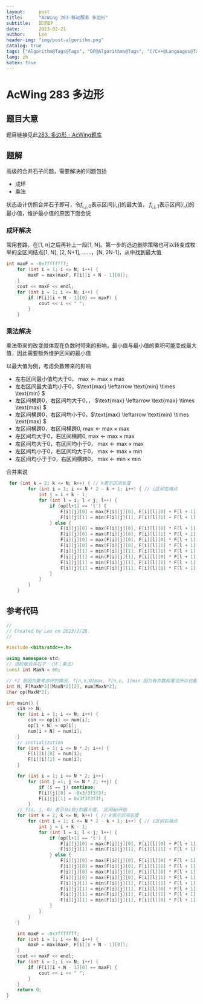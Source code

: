 ```yaml
---
layout:     post
title:      "AcWing 283-移动服务 多边形"
subtitle:   区间DP
date:       2023-02-21
author:     Leo
header-img: "img/post-algorithm.png"
catalog: true
tags: ["Algorithm@Tags@Tags", "DP@Algorithms@Tags", "C/C++@Languages@Tags"]
lang: zh
katex: true
---
```

# AcWing 283 多边形

## 题目大意

题目链接见此[283. 多边形 - AcWing题库](https://www.acwing.com/problem/content/285/)

## 题解

高级的合并石子问题，需要解决的问题包括

* 成环
* 乘法

状态设计仿照合并石子即可，令$f_{i, j, 0}$表示区间$[i,j]$的最大值， $f_{i , j, 1}$表示区间$[i, j]$的最小值，维护最小值的原因下面会说

### 成环解决

常用套路，在[1, n]之后再补上一段[1, N]。第一步的选边删除策略也可以转变成枚举的全区间结点[1, N], [2, N+1], ……，[N, 2N-1]，从中找到最大值

```cpp
int maxF = -0x7fffffff;
    for (int i = 1; i <= N; i++) {
        maxF = max(maxF, F[i][i + N - 1][0]);
    }
    cout << maxF << endl;
    for (int i = 1; i <= N; i++) {
        if (F[i][i + N - 1][0] == maxF) {
            cout << i << " ";
        }
    }
```

### 乘法解决

乘法带来的改变就体现在负数时带来的影响，最小值与最小值的乘积可能变成最大值，因此需要额外维护区间的最小值

以最大值为例，考虑负数带来的影响

* 左右区间最小值均大于0， $\text{max} \leftarrow \text{max} \times \text{max}$
* 左右区间最大值均小于0，$\text{max} \leftarrow \text{min} \times \text{min} $
* 左区间横跨0，右区间均大于0，， $\text{max} \leftarrow \text{max} \times \text{max} $
* 左区间横跨0，右区间均小于0，$\text{max} \leftarrow \text{min} \times \text{max} $
* 左区间横跨0，右区间横跨0, $\text{max} \leftarrow \text{max} \times \text{max}$
* 左区间均大于0，右区间横跨0, $\text{max} \leftarrow \text{max} \times \text{max}$
* 左区间均大于0，右区间均小于0， $\text{max} \leftarrow \text{max} \times \text{max}$
* 左区间均小于0，右区间均大于0， $\text{max} \leftarrow \text{max} \times \text{min}$
* 左区间均小于于0，右区间横跨0， $\text{max} \leftarrow \text{min} \times \text{min}$

合并来说

```cpp
 for (int k = 2; k <= N; k++) { // k表示区间长度
        for (int i = 1; i <= N * 2 - k + 1; i++) { // i区间右端点
            int j = i + k - 1;
            for (int l = i; l < j; l++) {
                if (op[l+1] == 't') {
                    F[i][j][0] = max(F[i][j][0], F[i][l][0] + F[l + 1][j][0]);
                    F[i][j][1] = min(F[i][j][1], F[i][l][1] + F[l + 1][j][1]);
                } else {
                    F[i][j][0] = max(F[i][j][0], F[i][l][0] * F[l + 1][j][0]);
                    F[i][j][0] = max(F[i][j][0], F[i][l][1] * F[l + 1][j][1]);
                    F[i][j][0] = max(F[i][j][0], F[i][l][0] * F[l + 1][j][1]);
                    F[i][j][0] = max(F[i][j][0], F[i][l][1] * F[l + 1][j][0]);
                    F[i][j][1] = min(F[i][j][1], F[i][l][1] * F[l + 1][j][1]);
                    F[i][j][1] = min(F[i][j][1], F[i][l][0] * F[l + 1][j][1]);
                    F[i][j][1] = min(F[i][j][1], F[i][l][1] * F[l + 1][j][0]);
                    F[i][j][1] = min(F[i][j][1], F[i][l][0] * F[l + 1][j][0]);
                }
            }
        }
    }
```

## 参考代码

```cpp
//
// Created by Leo on 2023/2/28.
//

#include <bits/stdc++.h>

using namespace std;
// 进阶版合并石子 （环；乘法）
const int MaxN = 60;

// *2 是因为要考虑环的情况, f[n,n,0]max, f[n,n, 1]min 因为有负数和乘法所以也要维护最小
int N, F[MaxN*2][MaxN*2][2], num[MaxN*2];
char op[MaxN*2];

int main() {
    cin >> N;
    for (int i = 1; i <= N; i++) {
        cin >> op[i] >> num[i];
        op[i + N] = op[i];
        num[i + N] = num[i];
    }
    // initialization
    for (int i = 1; i <= N * 2; i++) {
        F[i][i][0] = num[i];
        F[i][i][1] = num[i];
    }

    for (int i = 1; i <= N * 2; i++)
        for (int j =1; j <= N * 2; ++j) {
            if (i == j) continue;
            F[i][j][0] = -0x3f3f3f3f;
            F[i][j][1] = 0x3f3f3f3f;
        }
    // f(i, j, 0) 表示从i到j的最大值， 区间dp开始
    for (int k = 2; k <= N; k++) { // k表示区间长度
        for (int i = 1; i <= N * 2 - k + 1; i++) { // i区间右端点
            int j = i + k - 1;
            for (int l = i; l < j; l++) {
                if (op[l+1] == 't') {
                    F[i][j][0] = max(F[i][j][0], F[i][l][0] + F[l + 1][j][0]);
                    F[i][j][1] = min(F[i][j][1], F[i][l][1] + F[l + 1][j][1]);
                } else {
                    F[i][j][0] = max(F[i][j][0], F[i][l][0] * F[l + 1][j][0]);
                    F[i][j][0] = max(F[i][j][0], F[i][l][1] * F[l + 1][j][1]);
                    F[i][j][0] = max(F[i][j][0], F[i][l][0] * F[l + 1][j][1]);
                    F[i][j][0] = max(F[i][j][0], F[i][l][1] * F[l + 1][j][0]);
                    F[i][j][1] = min(F[i][j][1], F[i][l][1] * F[l + 1][j][1]);
                    F[i][j][1] = min(F[i][j][1], F[i][l][0] * F[l + 1][j][1]);
                    F[i][j][1] = min(F[i][j][1], F[i][l][1] * F[l + 1][j][0]);
                    F[i][j][1] = min(F[i][j][1], F[i][l][0] * F[l + 1][j][0]);
                }
            }
        }
    }

    int maxF = -0x7fffffff;
    for (int i = 1; i <= N; i++) {
        maxF = max(maxF, F[i][i + N - 1][0]);
    }
    cout << maxF << endl;
    for (int i = 1; i <= N; i++) {
        if (F[i][i + N - 1][0] == maxF) {
            cout << i << " ";
        }
    }
    return 0;
}
```
